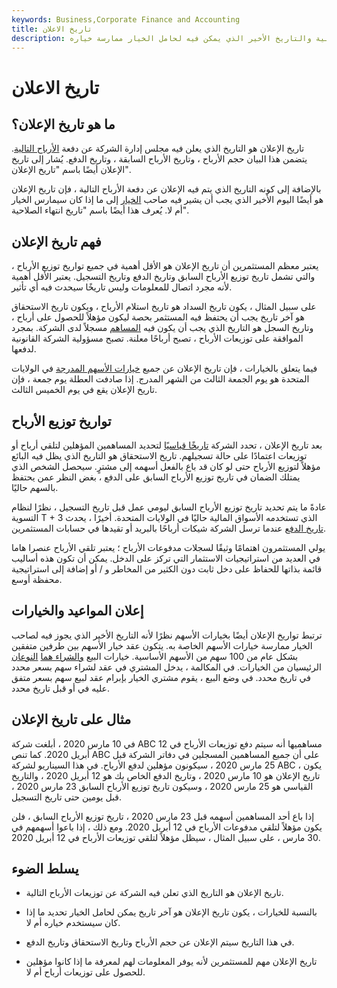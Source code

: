 ```yaml
---
keywords: Business,Corporate Finance and Accounting
title: تاريخ الاعلان
description: تاريخ الإعلان هو التاريخ الذي تعلن فيه الشركة عن دفعة توزيعات الأرباح التالية والتاريخ الأخير الذي يمكن فيه لحامل الخيار ممارسة خياره.
---
```


# تاريخ الاعلان
## ما هو تاريخ الإعلان؟

تاريخ الإعلان هو التاريخ الذي يعلن فيه مجلس إدارة الشركة عن دفعة [الأرباح التالية](/dividend). يتضمن هذا البيان حجم الأرباح ، وتاريخ الأرباح السابقة ، وتاريخ الدفع. يُشار إلى تاريخ الإعلان أيضًا باسم "تاريخ الإعلان".

بالإضافة إلى كونه التاريخ الذي يتم فيه الإعلان عن دفعة الأرباح التالية ، فإن تاريخ الإعلان هو أيضًا اليوم الأخير الذي يجب أن يشير فيه صاحب [الخيار](/option) إلى ما إذا كان سيمارس الخيار أم لا. يُعرف هذا أيضًا باسم "تاريخ انتهاء الصلاحية".

## فهم تاريخ الإعلان

يعتبر معظم المستثمرين أن تاريخ الإعلان هو الأقل أهمية في جميع تواريخ توزيع الأرباح ، والتي تشمل تاريخ توزيع الأرباح السابق وتاريخ الدفع وتاريخ التسجيل. يعتبر الأقل أهمية لأنه مجرد اتصال للمعلومات وليس تاريخًا سيحدث فيه أي تأثير.

على سبيل المثال ، يكون تاريخ السداد هو تاريخ استلام الأرباح ، ويكون تاريخ الاستحقاق هو آخر تاريخ يجب أن يحتفظ فيه المستثمر بحصة ليكون مؤهلاً للحصول على أرباح ، وتاريخ السجل هو التاريخ الذي يجب أن يكون فيه [المساهم](/shareholder) مسجلاً لدى الشركة. بمجرد الموافقة على توزيعات الأرباح ، تصبح أرباحًا معلنة. تصبح مسؤولية الشركة القانونية لدفعها.

فيما يتعلق بالخيارات ، فإن تاريخ الإعلان عن جميع [خيارات الأسهم المدرجة](/stockoption) في الولايات المتحدة هو يوم الجمعة الثالث من الشهر المدرج. إذا صادفت العطلة يوم جمعة ، فإن تاريخ الإعلان يقع في يوم الخميس الثالث.

## تواريخ توزيع الأرباح

بعد تاريخ الإعلان ، تحدد الشركة [تاريخًا قياسيًا](/recorddate) لتحديد المساهمين المؤهلين لتلقي أرباح أو توزيعات اعتمادًا على حالة تسجيلهم. تاريخ الاستحقاق هو التاريخ الذي يظل فيه البائع مؤهلاً لتوزيع الأرباح حتى لو كان قد باع بالفعل أسهمه إلى مشترٍ. سيحصل الشخص الذي يمتلك الضمان في تاريخ توزيع الأرباح السابق على الدفع ، بغض النظر عمن يحتفظ بالسهم حاليًا.

عادةً ما يتم تحديد تاريخ توزيع الأرباح السابق ليومي عمل قبل تاريخ التسجيل ، نظرًا لنظام التسوية T + 3 الذي تستخدمه الأسواق المالية حاليًا في الولايات المتحدة. أخيرًا ، يحدث [تاريخ الدفع](/paymentdate) عندما ترسل الشركة شيكات أرباحًا بالبريد أو تقيدها في حسابات المستثمرين.

يولي المستثمرون اهتمامًا وثيقًا لسجلات مدفوعات الأرباح ؛ يعتبر تلقي الأرباح عنصرا هاما في العديد من استراتيجيات الاستثمار التي تركز على الدخل. يمكن أن تكون هذه أساليب قائمة بذاتها للحفاظ على دخل ثابت دون الكثير من المخاطر و / أو إضافة إلى استراتيجية محفظة أوسع.

## إعلان المواعيد والخيارات

ترتبط تواريخ الإعلان أيضًا بخيارات الأسهم نظرًا لأنه التاريخ الأخير الذي يجوز فيه لصاحب الخيار ممارسة خيارات الأسهم الخاصة به. يتكون عقد خيار الأسهم بين طرفين متفقين بشكل عام من 100 سهم من الأسهم الأساسية. خيارات البيع [والشراء هما](/putoption) [النوعان](/calloption) الرئيسيان من الخيارات. في المكالمة ، يدخل المشتري في عقد لشراء سهم بسعر محدد في تاريخ محدد. في وضع البيع ، يقوم مشتري الخيار بإبرام عقد لبيع سهم بسعر متفق عليه في أو قبل تاريخ محدد.

## مثال على تاريخ الإعلان

في 10 مارس 2020 ، أبلغت شركة ABC مساهميها أنه سيتم دفع توزيعات الأرباح في 12 أبريل 2020. كما تنص ABC على أن جميع المساهمين المسجلين في دفاتر الشركة قبل 25 مارس 2020 ، سيكونون مؤهلين لدفع الأرباح. في هذا السيناريو لشركة ABC ، يكون تاريخ الإعلان هو 10 مارس 2020 ، وتاريخ الدفع الخاص بك هو 12 أبريل 2020 ، والتاريخ القياسي هو 25 مارس 2020 ، وسيكون تاريخ توزيع الأرباح السابق 23 مارس 2020 ، قبل يومين حتى تاريخ التسجيل.

إذا باع أحد المساهمين أسهمه قبل 23 مارس 2020 ، تاريخ توزيع الأرباح السابق ، فلن يكون مؤهلاً لتلقي مدفوعات الأرباح في 12 أبريل 2020. ومع ذلك ، إذا باعوا أسهمهم في 30 مارس ، على سبيل المثال ، سيظل مؤهلاً لتلقي توزيعات الأرباح في 12 أبريل 2020.

## يسلط الضوء

- تاريخ الإعلان هو التاريخ الذي تعلن فيه الشركة عن توزيعات الأرباح التالية.

- بالنسبة للخيارات ، يكون تاريخ الإعلان هو آخر تاريخ يمكن لحامل الخيار تحديد ما إذا كان سيستخدم خياره أم لا.

- في هذا التاريخ سيتم الإعلان عن حجم الأرباح وتاريخ الاستحقاق وتاريخ الدفع.

- تاريخ الإعلان مهم للمستثمرين لأنه يوفر المعلومات لهم لمعرفة ما إذا كانوا مؤهلين للحصول على توزيعات أرباح أم لا.

